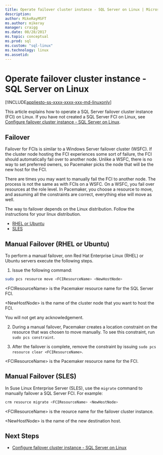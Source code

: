 ```yaml
---
title: Operate failover cluster instance - SQL Server on Linux | Microsoft Docs
description: 
author: MikeRayMSFT 
ms.author: mikeray 
manager: craigg
ms.date: 08/28/2017
ms.topic: conceptual
ms.prod: sql
ms.custom: "sql-linux"
ms.technology: linux
ms.assetid:
---
```

# Operate failover cluster instance - SQL Server on Linux

[!INCLUDE[appliesto-ss-xxxx-xxxx-xxx-md-linuxonly](../includes/appliesto-ss-xxxx-xxxx-xxx-md-linuxonly.md)]

This article explains how to operate a SQL Server failover cluster instance (FCI) on Linux. If you have not created a SQL Server FCI on Linux, see [Configure failover cluster instance - SQL Server on Linux](sql-server-linux-shared-disk-cluster-configure.md). 

## Failover

Failover for FCIs is similar to a Windows Server failover cluster (WSFC). If the cluster node hosting the FCI experiences some sort of failure, the FCI should automatically fail over to another node. Unlike a WSFC, there is no way to set preferred owners, so Pacemaker picks the node that will be the new host for the FCI.

There are times you may want to manually fail the FCI to another node. The process is not the same as with FCIs on a WSFC. On a WSFC, you fail over resources at the role level. In Pacemaker, you choose a resource to move, and assuming all the constraints are correct, everything else will move as well. 

The way to failover depends on the Linux distribution. Follow the instructions for your linux distribution.

- [RHEL or Ubuntu](#rhelFailover)
- [SLES](#slesFailover)

## <a name = "#rhelFailover"></a> Manual Failover (RHEL or Ubuntu)

To perform a manual failover, onn Red Hat Enterprise Linux (RHEL) or Ubuntu servers execute the following steps.
1.	Issue the following command: 

   ```bash
   sudo pcs resource move <FCIResourceName> <NewHostNode> 
   ```

   \<FCIResourceName> is the Pacemaker resource name for the SQL Server FCI.

   \<NewHostNode> is the name of the cluster node that you want to host the FCI. 

   You will not get any acknowledgement.

2.	During a manual failover, Pacemaker creates a location constraint on the resource that was chosen to move manually. To see this constraint, run `sudo pcs constraint`.

3.	After the failover is complete, remove the constraint by issuing `sudo pcs resource clear <FCIResourceName>`. 

\<FCIResourceName> is the Pacemaker resource name for the FCI. 

## <a name = "#slesFailover"></a> Manual Failover (SLES)


In Suse Linux Enterprise Server (SLES), use the `migrate` command to manually failover a SQL Server FCI. For example:

```bash
crm resource migrate <FCIResourceName> <NewHostNode>
```

\<FCIResourceName> is the reource name for the failover cluster instance. 

\<NewHostNode> is the name of the new destination host. 


<!---
|Distribution |Topic 
|----- |-----
|**Red Hat Enterprise Linux with HA add-on** |[Configure](sql-server-linux-shared-disk-cluster-red-hat-7-configure.md)<br/>[Operate](sql-server-linux-shared-disk-cluster-red-hat-7-operate.md)
|**SUSE Linux Enterprise Server with HA add-on** |[Configure](sql-server-linux-shared-disk-cluster-sles-configure.md)
--->

## Next Steps

- [Configure failover cluster instance - SQL Server on Linux](sql-server-linux-shared-disk-cluster-configure.md)

<!--Image references-->
